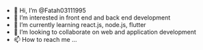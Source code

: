 - 👋 Hi, I’m @Fatah03111995
- 👀 I’m interested in front end and back end development
- 🌱 I’m currently learning react.js, node.js, flutter
- 💞️ I’m looking to collaborate on web and application development
- 📫 How to reach me ...

<!---
Fatah03111995/Fatah03111995 is a ✨ special ✨ repository because its `README.md` (this file) appears on your GitHub profile.
You can click the Preview link to take a look at your changes.
--->
